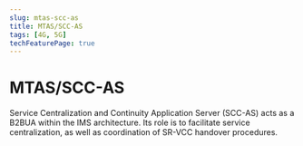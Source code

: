 ```yaml
---
slug: mtas-scc-as
title: MTAS/SCC-AS
tags: [4G, 5G]
techFeaturePage: true
---
```


# MTAS/SCC-AS

Service Centralization and Continuity Application Server (SCC-AS)  acts as a B2BUA within the IMS architecture. Its role is to facilitate service centralization, as well as coordination of SR-VCC handover procedures.
